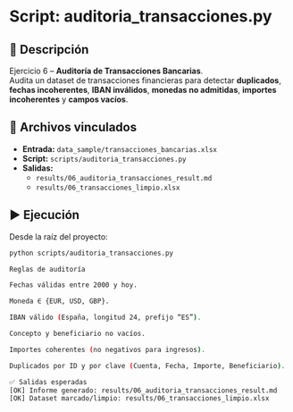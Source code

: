 # Script: auditoria_transacciones.py

## 📘 Descripción
Ejercicio 6 – **Auditoría de Transacciones Bancarias**.  
Audita un dataset de transacciones financieras para detectar **duplicados**, **fechas incoherentes**, **IBAN inválidos**, **monedas no admitidas**, **importes incoherentes** y **campos vacíos**.  

## 📂 Archivos vinculados
- **Entrada:** `data_sample/transacciones_bancarias.xlsx`
- **Script:** `scripts/auditoria_transacciones.py`
- **Salidas:**
  - `results/06_auditoria_transacciones_result.md`
  - `results/06_transacciones_limpio.xlsx`

## ▶️ Ejecución
Desde la raíz del proyecto:
```bash
python scripts/auditoria_transacciones.py

Reglas de auditoría

Fechas válidas entre 2000 y hoy.

Moneda ∈ {EUR, USD, GBP}.

IBAN válido (España, longitud 24, prefijo “ES”).

Concepto y beneficiario no vacíos.

Importes coherentes (no negativos para ingresos).

Duplicados por ID y por clave (Cuenta, Fecha, Importe, Beneficiario).

✅ Salidas esperadas
[OK] Informe generado: results/06_auditoria_transacciones_result.md
[OK] Dataset marcado/limpio: results/06_transacciones_limpio.xlsx
